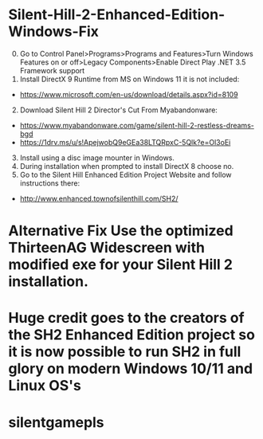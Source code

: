 # Silent-Hill-2-Enhanced-Edition-Windows-Fix
0. Go to Control Panel>Programs>Programs and Features>Turn Windows Features on or off>Legacy Components>Enable Direct Play .NET 3.5 Framework support
1. Install DirectX 9 Runtime from MS on Windows 11 it is not included:
* https://www.microsoft.com/en-us/download/details.aspx?id=8109
2. Download Silent Hill 2 Director's Cut From Myabandonware:
* https://www.myabandonware.com/game/silent-hill-2-restless-dreams-bgd
* https://1drv.ms/u/s!ApejwobQ9eGEa38LTQRpxC-5Qlk?e=Ol3oEi
3. Install using a disc image mounter in Windows.
4. During installation when prompted to install DirectX 8 choose no.
5. Go to the Silent Hill Enhanced Edition Project Website and follow instructions there:
* http://www.enhanced.townofsilenthill.com/SH2/
# Alternative Fix Use the optimized ThirteenAG Widescreen with modified exe for your Silent Hill 2 installation.

# Huge credit goes to the creators of the SH2 Enhanced Edition project so it is now possible to run SH2 in full glory on modern Windows 10/11 and Linux OS's
# silentgamepls
